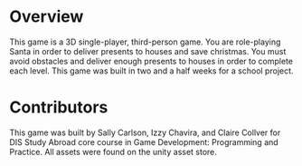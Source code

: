 # Overview
This game is a 3D single-player, third-person game. You are role-playing Santa in order to deliver presents to houses and save christmas. You must avoid obstacles and deliver enough presents to houses in order to complete each level. This game was built in two and a half weeks for a school project.

# Contributors
This game was built by Sally Carlson, Izzy Chavira, and Claire Collver for DIS Study Abroad core course in Game Development: Programming and Practice. All assets were found on the unity asset store.
